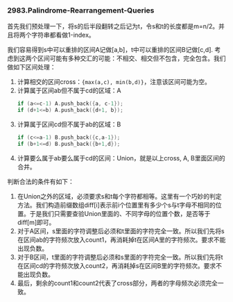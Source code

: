 ### 2983.Palindrome-Rearrangement-Queries

首先我们预处理一下，将s的后半段翻转之后记为t，令s和t的长度都是m=n/2。并且将两个字符串都看做1-index。

我们容易得到s中可以重排的区间A记做[a,b]，t中可以重排的区间B记做[c,d]. 考虑到这两个区间可能有多种交汇的可能：不相交、相交但不包含，完全包含。我们做如下区间处理：
1. 计算相交的区间cross：```{max(a,c), min(b,d)}```，注意该区间可能为空。
2. 计算属于区间ab但不属于cd的区域：A
   ```cpp
   if (a<=c-1) A.push_back({a, c-1});
   if (d+1<=b) A.push_back({d+1, b});
   ```
3. 计算属于区间cd但不属于ab的区域：B
   ```cpp
   if (c<=a-1) B.push_back({c,a-1});
   if (b+1<=d) B.push_back({b+1,d});
   ```
4. 计算要么属于ab要么属于cd的区间：Union，就是以上cross, A, B里面区间的合并。

判断合法的条件有如下：
1. 在Union之外的区域，必须要求s和t每个字符都相等。这里有一个巧妙的判定方法。我们构造前缀数组diff[i]表示前i个位置里有多少个s与t字母不相同的位置。于是我们只需要查验Union里面的、不同字母的位置个数，是否等于diff[m]即可。
2. 对于A区间，s里面的字符调整后必须和t里面的字符完全一致。所以我们先将s在区间ab的字符频次放入count1，再消耗掉t在区间A里的字符频次。要求不能出现负数。
3. 对于B区间，t里面的字符调整后必须和s里面的字符完全一致。所以我们先将t在区间cd的字符频次放入count2，再消耗掉s在区间B里的字符频次。要求不能出现负数。
4. 最后，剩余的count1和count2代表了cross部分，两者的字母频次必须完全一致。


